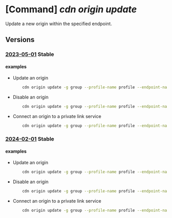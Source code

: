 # [Command] _cdn origin update_

Update a new origin within the specified endpoint.

## Versions

### [2023-05-01](/Resources/mgmt-plane/L3N1YnNjcmlwdGlvbnMve30vcmVzb3VyY2Vncm91cHMve30vcHJvdmlkZXJzL21pY3Jvc29mdC5jZG4vcHJvZmlsZXMve30vZW5kcG9pbnRzL3t9L29yaWdpbnMve30=/2023-05-01.xml) **Stable**

<!-- mgmt-plane /subscriptions/{}/resourcegroups/{}/providers/microsoft.cdn/profiles/{}/endpoints/{}/origins/{} 2023-05-01 -->

#### examples

- Update an origin
    ```bash
        cdn origin update -g group --profile-name profile --endpoint-name endpoint -n origin --http-port 80 --https-port 443 --priority 3 --weight 500 --host-name example.contoso.com
    ```

- Disable an origin
    ```bash
        cdn origin update -g group --profile-name profile --endpoint-name endpoint -n origin --disabled
    ```

- Connect an origin to a private link service
    ```bash
        cdn origin update -g group --profile-name profile --endpoint-name endpoint -n origin --http-port 80 --https-port 443 --private-link-resource-id /subscriptions/00000000-0000-0000-0000-000000000000/resourceGroups/group/providers/Microsoft.Network/privateLinkServices/pls --private-link-location EastUS --private-link-approval-message 'Please approve this request'
    ```

### [2024-02-01](/Resources/mgmt-plane/L3N1YnNjcmlwdGlvbnMve30vcmVzb3VyY2Vncm91cHMve30vcHJvdmlkZXJzL21pY3Jvc29mdC5jZG4vcHJvZmlsZXMve30vZW5kcG9pbnRzL3t9L29yaWdpbnMve30=/2024-02-01.xml) **Stable**

<!-- mgmt-plane /subscriptions/{}/resourcegroups/{}/providers/microsoft.cdn/profiles/{}/endpoints/{}/origins/{} 2024-02-01 -->

#### examples

- Update an origin
    ```bash
        cdn origin update -g group --profile-name profile --endpoint-name endpoint -n origin --http-port 80 --https-port 443 --priority 3 --weight 500 --host-name example.contoso.com
    ```

- Disable an origin
    ```bash
        cdn origin update -g group --profile-name profile --endpoint-name endpoint -n origin --disabled
    ```

- Connect an origin to a private link service
    ```bash
        cdn origin update -g group --profile-name profile --endpoint-name endpoint -n origin --http-port 80 --https-port 443 --private-link-resource-id /subscriptions/00000000-0000-0000-0000-000000000000/resourceGroups/group/providers/Microsoft.Network/privateLinkServices/pls --private-link-location EastUS --private-link-approval-message 'Please approve this request'
    ```
